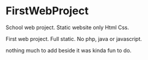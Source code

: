 # FirstWebProject
School web project. Static website only Html Css.

First web project.
Full static. No php, java or javascript.

nothing much to add beside it was kinda fun to do.